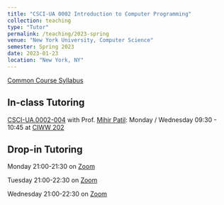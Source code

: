```yaml
---
title: "CSCI-UA 0002 Introduction to Computer Programming"
collection: teaching
type: "Tutor"
permalink: /teaching/2023-spring
venue: "New York University, Computer Science"
semester: Spring 2023
date: 2023-01-23
location: "New York, NY"
---
```


[Common Course Syllabus](https://cs.nyu.edu/elearning/CSCI_UA_0002/common_syllabus.php)

## In-class Tutoring


[CSCI-UA.0002-004](https://cs.nyu.edu/courses/spring23/CSCI-UA.0002-004/) with Prof. [Mihir Patil](https://www.mihirpatil.com/): 
Monday / Wednesday 09:30 - 10:45 at [CIWW 202](https://www.google.com/maps/place/Warren+Weaver+Hall+(CIWW)/@40.7286922,-73.9978364,17z/data=!4m10!1m2!2m1!1sciww+202!3m6!1s0x89c259906db143b9:0xed44ab7a17b0816f!8m2!3d40.7286882!4d-73.9956477!15sCghjaXd3IDIwMpIBBnNjaG9vbOABAA!16s%2Fg%2F11c54n5s8f)

<!---
[CSCI-UA.0002-010](https://cs.nyu.edu/courses/fall22/CSCI-UA.0002-010/) with Prof. [Khye Borg Liew](https://www.linkedin.com/in/khye-borg/): Tuesday/Thursday 15:30-16:45 ONLINE
-->

## Drop-in Tutoring

Monday 21:00-21:30 on [Zoom](https://nyu.zoom.us/j/96138221304)

Tuesday 21:00-22:30 on [Zoom](https://nyu.zoom.us/j/96138221304)

Wednesday 21:00-22:30 on [Zoom](https://nyu.zoom.us/j/96138221304)

